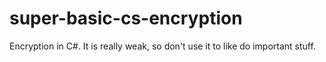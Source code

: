 # super-basic-cs-encryption
Encryption in C#. It is really weak, so don't use it to like do important stuff.
